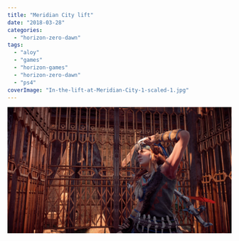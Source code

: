 ```yaml
---
title: "Meridian City lift"
date: "2018-03-28"
categories: 
  - "horizon-zero-dawn"
tags: 
  - "aloy"
  - "games"
  - "horizon-games"
  - "horizon-zero-dawn"
  - "ps4"
coverImage: "In-the-lift-at-Meridian-City-1-scaled-1.jpg"
---
```


[![](images/In-the-lift-at-Meridian-City-1-scaled-1.jpg)](https://davidpeach.co.uk/wp-content/uploads/2023/01/In-the-lift-at-Meridian-City-1-scaled-1.jpg)
